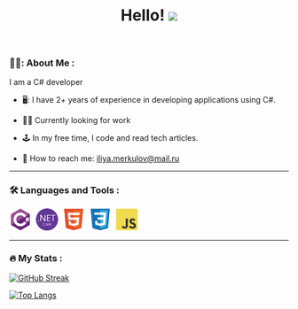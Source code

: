 <div id="header" align="center">
  <h1>
  Hello! 
  <img src="https://media.giphy.com/media/hvRJCLFzcasrR4ia7z/giphy.gif" width="30px"/>
</h1>
</div>

<div align="center">
<img src="https://komarev.com/ghpvc/?username=IlyaM70&style=flat-square&color=blue" alt=""/>
</div>

### 👨‍💻: About Me :

I am a C# developer

- 🖥️: I have 2+ years of experience in developing applications using C#.

- :office_worker: Currently looking for work

-  	:joystick: In my free time, I code and read tech articles.

- 📧 How to reach me: iliya.merkulov@mail.ru

<hr>

### :hammer_and_wrench: Languages and Tools :

  <img src="https://github.com/devicons/devicon/blob/master/icons/csharp/csharp-original.svg"  title="C#" alt="C#" width="40" height="40"/>&nbsp;
  <img src="https://github.com/devicons/devicon/blob/master/icons/dotnetcore/dotnetcore-original.svg"  title=".NET Core" alt="C#" width="40" height="40"/>&nbsp; 
  <img src="https://github.com/devicons/devicon/blob/master/icons/html5/html5-original.svg" title="HTML5" alt="HTML" width="40" height="40"/>&nbsp;
  <img src="https://github.com/devicons/devicon/blob/master/icons/css3/css3-original.svg"  title="CSS3" alt="CSS" width="40" height="40"/>&nbsp;
  <img src="https://github.com/devicons/devicon/blob/master/icons/javascript/javascript-original.svg" title="JavaScript" alt="JavaScript" width="40" height="40"/>&nbsp;
  
 
 <hr>
 
 ### :fire: My Stats :
 [![GitHub Streak](http://github-readme-streak-stats.herokuapp.com?user=IlyaM70)](https://git.io/streak-stats)
 
 [![Top Langs](https://github-readme-stats.vercel.app/api/top-langs/?username=IlyaM70)](https://github.com/anuraghazra/github-readme-stats)
